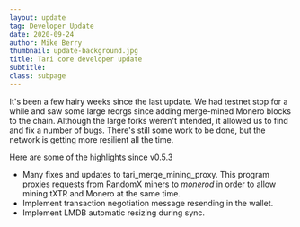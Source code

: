 ```yaml
---
layout: update
tag: Developer Update
date: 2020-09-24
author: Mike Berry
thumbnail: update-background.jpg
title: Tari core developer update
subtitle:
class: subpage
---
```


It's been a few hairy weeks since the last update. We had testnet stop for a while and saw some large reorgs since adding
merge-mined Monero blocks to the chain. Although the large forks weren't intended, it allowed us to find and fix a number
of bugs. There's still some work to be done, but the network is getting more resilient all the time.

Here are some of the highlights since v0.5.3

- Many fixes and updates to tari_merge_mining_proxy. This program proxies requests from RandomX miners to
  _monerod_ in order to allow mining tXTR and Monero at the same time.
- Implement transaction negotiation message resending in the wallet.
- Implement LMDB automatic resizing during sync.